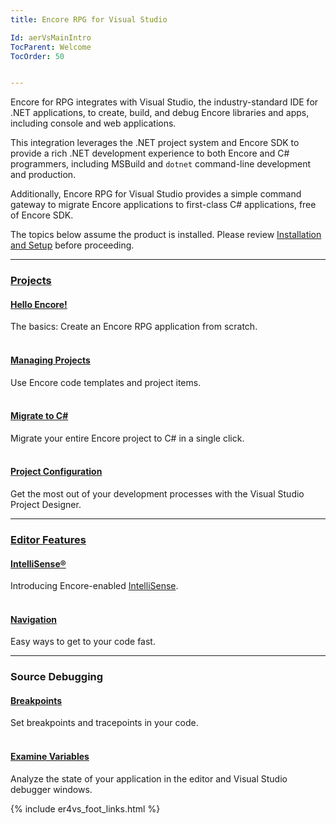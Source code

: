 ```yaml
---
title: Encore RPG for Visual Studio

Id: aerVsMainIntro
TocParent: Welcome
TocOrder: 50


---
```



Encore for RPG integrates with Visual Studio, the industry-standard IDE for .NET applications, to create, build, and debug Encore libraries and apps, including console and web applications.

This integration leverages the .NET project system and Encore SDK to provide a rich .NET development experience to both Encore and C# programmers, including MSBuild and `dotnet` command-line development and production.

Additionally, Encore RPG for Visual Studio provides a simple command gateway to migrate Encore applications to first-class C# applications, free of Encore SDK.

The topics below assume the product is installed.  Please review [Installation and Setup](ecrInstallationandsetup) before proceeding.

---
### [Projects](ecrVsProjects)

#### [Hello Encore!](ecrVsHelloWorld)
The basics: Create an Encore RPG application from scratch.
<br/><br/>
#### [Managing Projects](ecrVsAddNewItem)
Use Encore code templates and project items.
<br/><br/>
#### [Migrate to C#](ecrVsPrjGenCSharp)
Migrate your entire Encore project to C# in a single click.
<br/><br/>
#### [Project Configuration](ecrVsProjConfig)
Get the most out of your development processes with the Visual Studio Project Designer.

---
### [Editor Features](ecrVsEditorIntro)

#### [IntelliSense®](ecrVsSourceEditing)
Introducing Encore-enabled [IntelliSense](https://learn.microsoft.com/en-us/visualstudio/ide/using-intellisense).
<br/><br/>
#### [Navigation](ecrVsSourceNav)
Easy ways to get to your code fast.

---
### Source Debugging

#### [Breakpoints](ecrVsDebugBreakpoints)
Set breakpoints and tracepoints in your code.
<br/><br/>
#### [Examine Variables](ecrVsDebugInspect)
Analyze the state of your application in the editor and Visual Studio debugger windows.

{% include er4vs_foot_links.html %}
